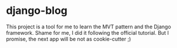# django-blog

This project is a tool for me to learn the MVT pattern and the Django framework. Shame for me, I did it following the official tutorial. But I promise, the next app will be not as cookie-cutter ;)
